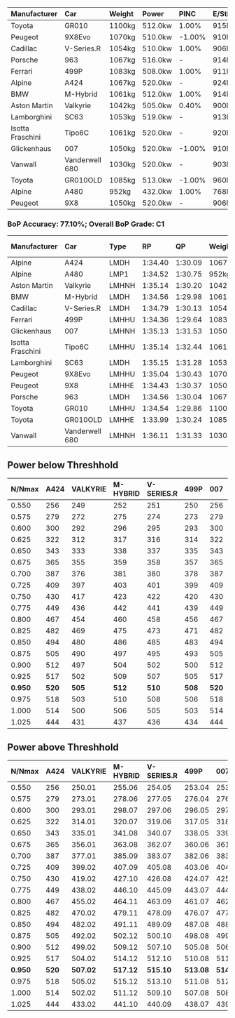 | Manufacturer     | Car            | Weight | Power   | PINC    | E/Stint | FDS     |
|:-|:-|:-|:-|:-|:-|:-|
| Toyota           | GR010          | 1100kg | 512.0kw | 1.00%   | 915MJ   | 190kph  |
| Peugeot          | 9X8Evo         | 1070kg | 510.0kw | -1.00%  | 910MJ   | 190kph  |
| Cadillac         | V-Series.R     | 1054kg | 510.0kw | 1.00%   | 906MJ   |    -    |
| Porsche          | 963            | 1067kg | 516.0kw |    -    | 914MJ   |    -    |
| Ferrari          | 499P           | 1083kg | 508.0kw | 1.00%   | 911MJ   | 190kph  |
| Alpine           | A424           | 1067kg | 520.0kw |    -    | 924MJ   |    -    |
| BMW              | M-Hybrid       | 1061kg | 512.0kw | 1.00%   | 914MJ   |    -    |
| Aston Martin     | Valkyrie       | 1042kg | 505.0kw | 0.40%   | 900MJ   |    -    |
| Lamborghini      | SC63           | 1053kg | 519.0kw |    -    | 913MJ   |    -    |
| Isotta Fraschini | Tipo6C         | 1061kg | 520.0kw |    -    | 920MJ   | 190kph  |
| Glickenhaus      | 007            | 1050kg | 520.0kw | -1.00%  | 910MJ   |    -    |
| Vanwall          | Vanderwell 680 | 1030kg | 520.0kw |    -    | 903MJ   |    -    |
| Toyota           | GR010OLD       | 1085kg | 513.0kw | -1.00%  | 960MJ   | 150kph  |
| Alpine           | A480           | 952kg  | 432.0kw | 1.00%   | 768MJ   |    -    |
| Peugeot          | 9X8            | 1050kg | 520.0kw |    -    | 906MJ   | 150kph  |

### BoP Accuracy: 77.10%; Overall BoP Grade: C1
| Manufacturer     | Car            | Type  | RP      | QP      | Weight | Power¹  | Threshhold | PINC    | Power²   | E/Stint | AVG Vmax  | FDS     | RDLC | L/Stint | BOP-Grade | Model Accuracy | Model Points | Match% | SimDiff |
|:-|:-|:-|:-|:-|:-|:-|:-|:-|:-|:-|:-|:-|:-|:-|:-|:-|:-|:-|:-|
| Alpine           | A424           | LMDH  | 1:34.40 | 1:30.09 | 1067kg | 520.0kw | 210.0kph   |    -    | 520.00kw |  924MJ  | 298.14kph |    -    | 1.01 | 37      | -C1       | 99.31%         | 2573         | 78.90% | #       |
| Alpine           | A480           | LMP1  | 1:34.52 | 1:30.75 |  952kg | 432.0kw | 210.0kph   | 1.00%   | 436.30kw |  768MJ  | 298.67kph |    -    | 0.98 | 34      | -B1       | 94.60%         | 1683         | 87.88% | #       |
| Aston Martin     | Valkyrie       | LMHNH | 1:35.14 | 1:30.20 | 1042kg | 505.0kw | 210.0kph   | 0.40%   | 507.00kw |  900MJ  | 298.45kph |    -    | 1.03 | 37      | +D1       | 100.00%        | 630          | 69.10% | #       |
| BMW              | M-Hybrid       | LMDH  | 1:34.56 | 1:29.98 | 1061kg | 512.0kw | 210.0kph   | 1.00%   | 517.10kw |  914MJ  | 299.71kph |    -    | 1.02 | 37      | -B1       | 99.41%         | 2544         | 88.19% | #       |
| Cadillac         | V-Series.R     | LMDH  | 1:34.79 | 1:30.13 | 1054kg | 510.0kw | 210.0kph   | 1.00%   | 515.10kw |  906MJ  | 301.16kph |    -    | 1.02 | 37      | ~A1       | 99.30%         | 4946         | 97.82% | #       |
| Ferrari          | 499P           | LMHHU | 1:34.36 | 1:29.64 | 1083kg | 508.0kw | 210.0kph   | 1.00%   | 513.10kw |  911MJ  | 299.15kph | 190kph  | 1.02 | 37      | -C1       | 100.00%        | 8223         | 75.67% | #       |
| Glickenhaus      | 007            | LMHNH | 1:35.13 | 1:31.53 | 1050kg | 520.0kw | 210.0kph   | -1.00%  | 514.80kw |  910MJ  | 304.10kph |    -    | 0.95 | 37      | +B2       | 93.86%         | 2169         | 83.19% | #       |
| Isotta Fraschini | Tipo6C         | LMHHU | 1:35.14 | 1:32.44 | 1061kg | 520.0kw | 210.0kph   |    -    | 520.00kw |  920MJ  | 301.84kph | 190kph  | 1.06 | 37      | +D2       | 97.73%         | 129          | 60.87% | +0.03   |
| Lamborghini      | SC63           | LMDH  | 1:35.15 | 1:31.28 | 1053kg | 519.0kw | 210.0kph   |    -    | 519.00kw |  913MJ  | 297.61kph |    -    | 1.05 | 37      | +B2       | 98.78%         | 813          | 83.57% | +0.29   |
| Peugeot          | 9X8Evo         | LMHHU | 1:35.04 | 1:30.43 | 1070kg | 510.0kw | 210.0kph   | -1.00%  | 504.90kw |  910MJ  | 304.98kph | 190kph  | 0.99 | 37      | +B2       | 96.77%         | 2307         | 81.58% | +0.13   |
| Peugeot          | 9X8            | LMHHE | 1:34.43 | 1:30.37 | 1050kg | 520.0kw | 210.0kph   |    -    | 520.00kw |  906MJ  | 297.59kph | 150kph  | 1.03 | 37      | -B2       | 97.99%         | 5010         | 81.67% | #       |
| Porsche          | 963            | LMDH  | 1:34.56 | 1:30.04 | 1067kg | 516.0kw | 210.0kph   |    -    | 516.00kw |  914MJ  | 298.69kph |    -    | 1.01 | 37      | -B1       | 99.86%         | 11699        | 86.56% | #       |
| Toyota           | GR010          | LMHHU | 1:34.54 | 1:29.86 | 1100kg | 512.0kw | 210.0kph   | 1.00%   | 517.10kw |  915MJ  | 297.32kph | 190kph  | 1.01 | 37      | -B1       | 99.63%         | 6190         | 86.86% | #       |
| Toyota           | GR010OLD       | LMHHE | 1:33.99 | 1:30.24 | 1085kg | 513.0kw | 210.0kph   | -1.00%  | 507.90kw |  960MJ  | 301.39kph | 150kph  | 1.02 | 37      | -E1       | 93.47%         | 1031         | 57.54% | #       |
| Vanwall          | Vanderwell 680 | LMHNH | 1:36.11 | 1:31.33 | 1030kg | 520.0kw | 210.0kph   |    -    | 520.00kw |  903MJ  | 300.02kph |    -    | 1.02 | 37      | +Ω1       | 94.33%         | 632          | 37.06% | #       |

## Power below Threshhold
| N/Nmax    | A424    | VALKYRIE | M-HYBRID | V-SERIES.R | 499P    | 007     | TIPO6C  | SC63    | 9X8EVO  | 9X8     | 963     | GR010   | GR010OLD | VANDERWELL 680 | ​     | RPM      | A480       |
|:-|:-|:-|:-|:-|:-|:-|:-|:-|:-|:-|:-|:-|:-|:-|:-|:-|:-|
|  0.550    |  256    |  249     |  252     |  251       |  250    |  256    |  256    |  256    |  251    |  256    |  254    |  252    |  253     |  256           |  ​    |   --     |   -        |
|  0.575    |  279    |  272     |  275     |  274       |  273    |  279    |  279    |  279    |  274    |  279    |  277    |  275    |  276     |  279           |  ​    |   --     |   -        |
|  0.600    |  300    |  292     |  296     |  295       |  293    |  300    |  300    |  299    |  295    |  300    |  298    |  296    |  296     |  300           |  ​    |   --     |   -        |
|  0.625    |  322    |  312     |  317     |  316       |  314    |  322    |  322    |  321    |  316    |  322    |  319    |  317    |  317     |  322           |  ​    |   --     |   -        |
|  0.650    |  343    |  333     |  338     |  337       |  335    |  343    |  343    |  342    |  337    |  343    |  340    |  338    |  338     |  343           |  ​    |   --     |   -        |
|  0.675    |  365    |  355     |  359     |  358       |  357    |  365    |  365    |  364    |  358    |  365    |  362    |  359    |  360     |  365           |  ​    |   --     |   -        |
|  0.700    |  387    |  376     |  381     |  380       |  378    |  387    |  387    |  386    |  380    |  387    |  384    |  381    |  382     |  387           |  ​    |   --     |   -        |
|  0.725    |  409    |  397     |  403     |  401       |  399    |  409    |  409    |  408    |  401    |  409    |  406    |  403    |  403     |  409           |  ​    |   --     |   -        |
|  0.750    |  430    |  417     |  423     |  422       |  420    |  430    |  430    |  429    |  422    |  430    |  427    |  423    |  424     |  430           |  ​    |   --     |   -        |
|  0.775    |  449    |  436     |  442     |  441       |  439    |  449    |  449    |  448    |  441    |  449    |  446    |  442    |  443     |  449           |  ​    |  5000    |  -3386005  |
|  0.800    |  467    |  454     |  460     |  458       |  456    |  467    |  467    |  466    |  458    |  467    |  463    |  460    |  461     |  467           |  ​    |  5500    |  -3687783  |
|  0.825    |  482    |  469     |  475     |  473       |  471    |  482    |  482    |  481    |  473    |  482    |  478    |  475    |  476     |  482           |  ​    |  5999    |  -4004324  |
|  0.850    |  494    |  480     |  486     |  485       |  483    |  494    |  494    |  493    |  485    |  494    |  490    |  486    |  487     |  494           |  ​    |  6499    |  -4335628  |
|  0.875    |  505    |  490     |  497     |  495       |  493    |  505    |  505    |  504    |  495    |  505    |  501    |  497    |  498     |  505           |  ​    |  7000    |  -4681695  |
|  0.900    |  512    |  497     |  504     |  502       |  500    |  512    |  512    |  511    |  502    |  512    |  508    |  504    |  505     |  512           |  ​    |  7500    |  -5042525  |
|  0.925    |  517    |  502     |  509     |  507       |  505    |  517    |  517    |  516    |  507    |  517    |  513    |  509    |  510     |  517           |  ​    |  8000    |  429       |
| **0.950** | **520** | **505**  | **512**  | **510**    | **508** | **520** | **520** | **519** | **510** | **520** | **516** | **512** | **513**  | **520**        | **​** | **8499** | **432**    |
|  0.975    |  518    |  503     |  510     |  508       |  506    |  518    |  518    |  517    |  508    |  518    |  514    |  510    |  511     |  518           |  ​    |  9000    |  216       |
|  1.000    |  514    |  500     |  506     |  505       |  503    |  514    |  514    |  513    |  505    |  514    |  510    |  506    |  507     |  514           |  ​    |   --     |   -        |
|  1.025    |  444    |  431     |  437     |  436       |  434    |  444    |  444    |  443    |  436    |  444    |  441    |  437    |  438     |  444           |  ​    |   --     |   -        |

## Power above Threshhold
| N/Nmax    | A424    | VALKYRIE   | M-HYBRID   | V-SERIES.R | 499P       | 007        | TIPO6C  | SC63    | 9X8EVO     | 9X8     | 963     | GR010      | GR010OLD   | VANDERWELL 680 | ​     | RPM      | A480            |
|:-|:-|:-|:-|:-|:-|:-|:-|:-|:-|:-|:-|:-|:-|:-|:-|:-|:-|
|  0.550    |  256    |  250.01    |  255.06    |  254.05    |  253.04    |  253.39    |  256    |  256    |  248.44    |  256    |  254    |  255.06    |  250.43    |  256           |  ​    |   --     |  0.00           |
|  0.575    |  279    |  273.01    |  278.06    |  277.05    |  276.04    |  276.43    |  279    |  279    |  271.48    |  279    |  277    |  278.06    |  273.47    |  279           |  ​    |   --     |  0.00           |
|  0.600    |  300    |  293.01    |  298.07    |  297.06    |  296.05    |  297.46    |  300    |  299    |  291.52    |  300    |  298    |  298.07    |  293.50    |  300           |  ​    |   --     |  0.00           |
|  0.625    |  322    |  314.01    |  320.07    |  319.06    |  317.05    |  318.49    |  322    |  321    |  312.56    |  322    |  319    |  320.07    |  314.54    |  322           |  ​    |   --     |  0.00           |
|  0.650    |  343    |  335.01    |  341.08    |  340.07    |  338.05    |  339.53    |  343    |  342    |  333.59    |  343    |  340    |  341.08    |  335.57    |  343           |  ​    |   --     |  0.00           |
|  0.675    |  365    |  356.01    |  363.08    |  362.07    |  360.06    |  361.56    |  365    |  364    |  354.63    |  365    |  362    |  363.08    |  356.61    |  365           |  ​    |   --     |  0.00           |
|  0.700    |  387    |  377.01    |  385.09    |  383.07    |  382.06    |  383.60    |  387    |  386    |  375.67    |  387    |  384    |  385.09    |  377.65    |  387           |  ​    |   --     |  0.00           |
|  0.725    |  409    |  399.02    |  407.09    |  405.08    |  403.06    |  404.63    |  409    |  408    |  396.71    |  409    |  406    |  407.09    |  399.68    |  409           |  ​    |   --     |  0.00           |
|  0.750    |  430    |  419.02    |  427.10    |  426.08    |  424.07    |  425.66    |  430    |  429    |  416.74    |  430    |  427    |  427.10    |  419.72    |  430           |  ​    |   --     |  0.00           |
|  0.775    |  449    |  438.02    |  446.10    |  445.09    |  443.07    |  444.69    |  449    |  448    |  435.78    |  449    |  446    |  446.10    |  438.75    |  449           |  ​    |  5000    |  -3,422,374.99  |
|  0.800    |  467    |  455.02    |  464.11    |  463.09    |  461.07    |  462.72    |  467    |  466    |  453.81    |  467    |  463    |  464.11    |  455.78    |  467           |  ​    |  5500    |  -3,727,394.70  |
|  0.825    |  482    |  470.02    |  479.11    |  478.09    |  476.07    |  477.74    |  482    |  481    |  468.84    |  482    |  478    |  479.11    |  470.81    |  482           |  ​    |  5999    |  -4,047,335.34  |
|  0.850    |  494    |  482.02    |  491.11    |  489.09    |  487.08    |  488.76    |  494    |  493    |  479.86    |  494    |  490    |  491.11    |  482.83    |  494           |  ​    |  6499    |  -4,382,198.93  |
|  0.875    |  505    |  492.02    |  502.12    |  500.10    |  498.08    |  499.78    |  505    |  504    |  489.87    |  505    |  501    |  502.12    |  492.84    |  505           |  ​    |  7000    |  -4,731,982.47  |
|  0.900    |  512    |  499.02    |  509.12    |  507.10    |  505.08    |  506.79    |  512    |  511    |  496.89    |  512    |  508    |  509.12    |  499.86    |  512           |  ​    |  7500    |  -5,096,688.95  |
|  0.925    |  517    |  504.02    |  514.12    |  512.10    |  510.08    |  511.80    |  517    |  516    |  501.89    |  517    |  513    |  514.12    |  504.86    |  517           |  ​    |  8000    |  433.32         |
| **0.950** | **520** | **507.02** | **517.12** | **515.10** | **513.08** | **514.80** | **520** | **519** | **504.90** | **520** | **516** | **517.12** | **507.87** | **520**        | **​** | **8499** | **436.32**      |
|  0.975    |  518    |  505.02    |  515.12    |  513.10    |  511.08    |  512.80    |  518    |  517    |  502.90    |  518    |  514    |  515.12    |  505.87    |  518           |  ​    |  9000    |  218.16         |
|  1.000    |  514    |  502.02    |  511.12    |  509.10    |  507.08    |  508.79    |  514    |  513    |  499.89    |  514    |  510    |  511.12    |  502.86    |  514           |  ​    |   --     |  0.00           |
|  1.025    |  444    |  433.02    |  441.10    |  440.09    |  438.07    |  439.68    |  444    |  443    |  430.77    |  444    |  441    |  441.10    |  433.74    |  444           |  ​    |   --     |  0.00           |
